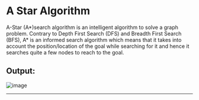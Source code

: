 # A Star Algorithm

A-Star (A*)search algorithm is an intelligent algorithm to solve a graph problem. Contrary to Depth First Search (DFS) and Breadth First Search (BFS), A* is an informed search algorithm which means that it takes into account the position/location of the goal while searching for it and hence it searches quite a few nodes to reach to the goal.

## Output:

![image](https://user-images.githubusercontent.com/73773202/156872191-9b748323-21a8-436d-b952-d2beba6b6911.png)

---

